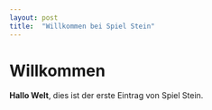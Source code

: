```yaml
---
layout: post
title:  "Willkommen bei Spiel Stein"
---
```


# Willkommen

**Hallo Welt**, dies ist der erste Eintrag von Spiel Stein.